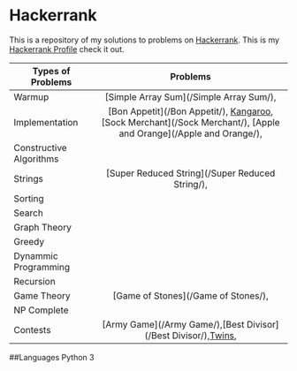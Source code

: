 # Hackerrank
This is a repository of my solutions to problems on [Hackerrank](https://www.hackerrank.com/).
This is my [Hackerrank Profile](https://www.hackerrank.com/mariofidalgo) check it out.

| Types of Problems        | Problems           
| ------------- |:-------------:|
| Warmup                  | [Simple Array Sum](/Simple Array Sum/), 
| Implementation          | [Bon Appetit](/Bon Appetit/), [Kangaroo](/Kangaroo/),[Sock Merchant](/Sock Merchant/), [Apple and Orange](/Apple and Orange/),     
| Constructive Algorithms |     
| Strings                 | [Super Reduced String](/Super Reduced String/),      
| Sorting                 |      
| Search                  |       
| Graph Theory            |      
| Greedy                  |    
| Dynammic Programming    |      
| Recursion               |       
| Game Theory             | [Game of Stones](/Game of Stones/),      
| NP Complete             |      
| Contests                |[Army Game](/Army Game/),[Best Divisor](/Best Divisor/),[Twins](/Twins/),

##Languages
Python 3
